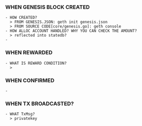 ### WHEN GENESIS BLOCK CREATED
    - HOW CREATED?
      > FROM GENESIS.JSON: geth init genesis.json
      > FROM SOURCE CODE[core/genesis.go]: geth console
    - HOW ALLOC ACCOUNT HANDLED? WHY YOU CAN CHECK THE AMOUNT?
      > reflected into statedb?
    - 
### WHEN REWARDED
    - WHAT IS REWARD CONDITION?
      >
### WHEN CONFIRMED
    - 
### WHEN TX BROADCASTED?
    - WHAT TxMsg?
      > privatekey
